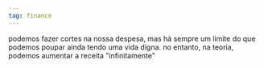 ```yaml
---
tag: finance
---
```


podemos fazer cortes na nossa despesa, mas há sempre um limite do que podemos poupar ainda tendo uma vida digna. no entanto, na teoria, podemos aumentar a receita "infinitamente"